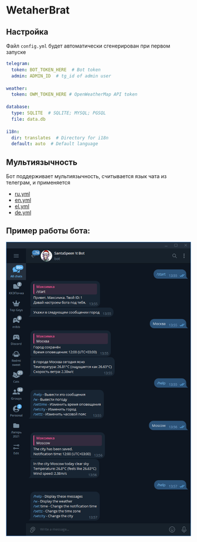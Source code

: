 # WetaherBrat

## Настройка

Файл `config.yml` будет автоматически сгенерирован при первом запуске

```yaml
telegram:
  token: BOT_TOKEN_HERE  # Bot token
  admin: ADMIN_ID  # tg_id of admin user

weather:
  token: OWM_TOKEN_HERE # OpenWeatherMap API token

database:
  type: SQLITE  # SQLITE; MYSQL; PGSQL
  file: data.db
                   
i18n:
  dir: translates  # Directory for i18n
  default: auto  # Default language
```

## Мультиязычность

Бот поддерживает мультиязычность, считывается язык чата из телеграм, и применяется

* [ru.yml](./src/translates/ru.yml)
* [en.yml](./src/translates/en.yml)
* [el.yml](./src/translates/el.yml)
* [de.yml](./src/translates/de.yml)

## Пример работы бота:

![Превью](.github/pre.png)